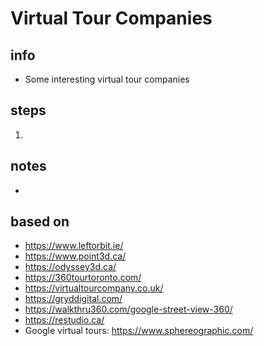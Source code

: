 # Virtual Tour Companies  

## info  
* Some interesting virtual tour companies

## steps  
1. 

## notes  
*  

## based on  
*  https://www.leftorbit.ie/
*  https://www.point3d.ca/
*  https://odyssey3d.ca/
*  https://360tourtoronto.com/
*  https://virtualtourcompany.co.uk/
*  https://gryddigital.com/
*  https://walkthru360.com/google-street-view-360/
*  https://restudio.ca/
*  Google virtual tours: https://www.sphereographic.com/
